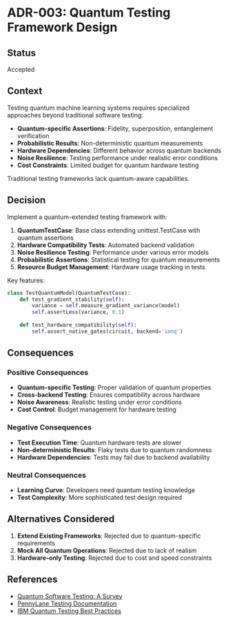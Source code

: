 # ADR-003: Quantum Testing Framework Design

## Status

Accepted

## Context

Testing quantum machine learning systems requires specialized approaches beyond traditional software testing:

- **Quantum-specific Assertions**: Fidelity, superposition, entanglement verification
- **Probabilistic Results**: Non-deterministic quantum measurements
- **Hardware Dependencies**: Different behavior across quantum backends
- **Noise Resilience**: Testing performance under realistic error conditions
- **Cost Constraints**: Limited budget for quantum hardware testing

Traditional testing frameworks lack quantum-aware capabilities.

## Decision

Implement a quantum-extended testing framework with:

1. **QuantumTestCase**: Base class extending unittest.TestCase with quantum assertions
2. **Hardware Compatibility Tests**: Automated backend validation
3. **Noise Resilience Testing**: Performance under various error models
4. **Probabilistic Assertions**: Statistical testing for quantum measurements
5. **Resource Budget Management**: Hardware usage tracking in tests

Key features:
```python
class TestQuantumModel(QuantumTestCase):
    def test_gradient_stability(self):
        variance = self.measure_gradient_variance(model)
        self.assertLess(variance, 0.1)
    
    def test_hardware_compatibility(self):
        self.assert_native_gates(circuit, backend='ionq')
```

## Consequences

### Positive Consequences

- **Quantum-specific Testing**: Proper validation of quantum properties
- **Cross-backend Testing**: Ensures compatibility across hardware
- **Noise Awareness**: Realistic testing under error conditions
- **Cost Control**: Budget management for hardware testing

### Negative Consequences

- **Test Execution Time**: Quantum hardware tests are slower
- **Non-deterministic Results**: Flaky tests due to quantum randomness
- **Hardware Dependencies**: Tests may fail due to backend availability

### Neutral Consequences

- **Learning Curve**: Developers need quantum testing knowledge
- **Test Complexity**: More sophisticated test design required

## Alternatives Considered

1. **Extend Existing Frameworks**: Rejected due to quantum-specific requirements
2. **Mock All Quantum Operations**: Rejected due to lack of realism
3. **Hardware-only Testing**: Rejected due to cost and speed constraints

## References

- [Quantum Software Testing: A Survey](https://arxiv.org/abs/2103.09172)
- [PennyLane Testing Documentation](https://docs.pennylane.ai/en/stable/development/guide/tests.html)
- [IBM Quantum Testing Best Practices](https://qiskit.org/documentation/partners/qiskit_ibm_runtime/)